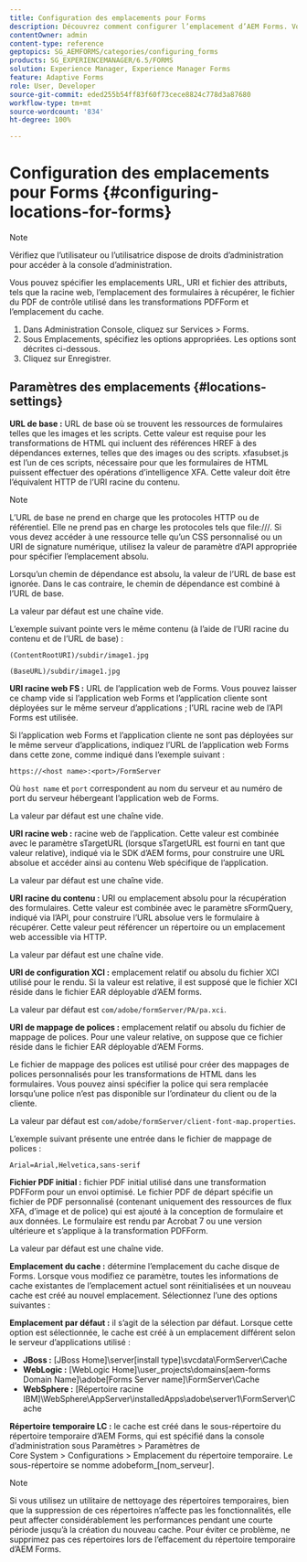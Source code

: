 ```yaml
---
title: Configuration des emplacements pour Forms
description: Découvrez comment configurer l’emplacement d’AEM Forms. Vous pouvez spécifier les emplacements de fichier de l’attribut, l’emplacement du formulaire, le fichier du PDF de contrôle et l’emplacement du cache.
contentOwner: admin
content-type: reference
geptopics: SG_AEMFORMS/categories/configuring_forms
products: SG_EXPERIENCEMANAGER/6.5/FORMS
solution: Experience Manager, Experience Manager Forms
feature: Adaptive Forms
role: User, Developer
source-git-commit: eded255b54ff83f60f73cece8824c778d3a87680
workflow-type: tm+mt
source-wordcount: '834'
ht-degree: 100%

---
```


# Configuration des emplacements pour Forms {#configuring-locations-for-forms}

>[!NOTE]
> 
> Vérifiez que l’utilisateur ou l’utilisatrice dispose de droits d’administration pour accéder à la console d’administration.

Vous pouvez spécifier les emplacements URL, URI et fichier des attributs, tels que la racine web, l’emplacement des formulaires à récupérer, le fichier du PDF de contrôle utilisé dans les transformations PDFForm et l’emplacement du cache.

1. Dans Administration Console, cliquez sur Services > Forms.
1. Sous Emplacements, spécifiez les options appropriées. Les options sont décrites ci-dessous.
1. Cliquez sur Enregistrer.

## Paramètres des emplacements {#locations-settings}

**URL de base :** URL de base où se trouvent les ressources de formulaires telles que les images et les scripts. Cette valeur est requise pour les transformations de HTML qui incluent des références HREF à des dépendances externes, telles que des images ou des scripts. xfasubset.js est l’un de ces scripts, nécessaire pour que les formulaires de HTML puissent effectuer des opérations d’intelligence XFA. Cette valeur doit être l’équivalent HTTP de l’URI racine du contenu.

>[!NOTE]
>
>L’URL de base ne prend en charge que les protocoles HTTP ou de référentiel. Elle ne prend pas en charge les protocoles tels que file:///. Si vous devez accéder à une ressource telle qu’un CSS personnalisé ou un URI de signature numérique, utilisez la valeur de paramètre d’API appropriée pour spécifier l’emplacement absolu.

Lorsqu’un chemin de dépendance est absolu, la valeur de l’URL de base est ignorée. Dans le cas contraire, le chemin de dépendance est combiné à l’URL de base.

La valeur par défaut est une chaîne vide.

L’exemple suivant pointe vers le même contenu (à l’aide de l’URI racine du contenu et de l’URL de base) :

`(ContentRootURI)/subdir/image1.jpg`

`(BaseURL)/subdir/image1.jpg`

**URI racine web FS :** URL de l’application web de Forms. Vous pouvez laisser ce champ vide si l’application web Forms et l’application cliente sont déployées sur le même serveur d’applications ; l’URL racine web de l’API Forms est utilisée.

Si l’application web Forms et l’application cliente ne sont pas déployées sur le même serveur d’applications, indiquez l’URL de l’application web Forms dans cette zone, comme indiqué dans l’exemple suivant :

`https://<host name>:<port>/FormServer`

Où `host name` et `port` correspondent au nom du serveur et au numéro de port du serveur hébergeant l’application web de Forms.

La valeur par défaut est une chaîne vide.

**URI racine web :** racine web de l’application. Cette valeur est combinée avec le paramètre sTargetURL (lorsque sTargetURL est fourni en tant que valeur relative), indiqué via le SDK d’AEM forms, pour construire une URL absolue et accéder ainsi au contenu Web spécifique de l’application.

La valeur par défaut est une chaîne vide.

**URI racine du contenu :** URI ou emplacement absolu pour la récupération des formulaires. Cette valeur est combinée avec le paramètre sFormQuery, indiqué via l’API, pour construire l’URL absolue vers le formulaire à récupérer. Cette valeur peut référencer un répertoire ou un emplacement web accessible via HTTP.

La valeur par défaut est une chaîne vide.

**URI de configuration XCI :** emplacement relatif ou absolu du fichier XCI utilisé pour le rendu. Si la valeur est relative, il est supposé que le fichier XCI réside dans le fichier EAR déployable d’AEM forms.

La valeur par défaut est `com/adobe/formServer/PA/pa.xci`.

**URI de mappage de polices :** emplacement relatif ou absolu du fichier de mappage de polices. Pour une valeur relative, on suppose que ce fichier réside dans le fichier EAR déployable d’AEM Forms.

Le fichier de mappage des polices est utilisé pour créer des mappages de polices personnalisés pour les transformations de HTML dans les formulaires. Vous pouvez ainsi spécifier la police qui sera remplacée lorsqu’une police n’est pas disponible sur l’ordinateur du client ou de la cliente.

La valeur par défaut est `com/adobe/formServer/client-font-map.properties`.

L’exemple suivant présente une entrée dans le fichier de mappage de polices :

`Arial=Arial,Helvetica,sans-serif`

**Fichier PDF initial :** fichier PDF initial utilisé dans une transformation PDFForm pour un envoi optimisé. Le fichier PDF de départ spécifie un fichier de PDF personnalisé (contenant uniquement des ressources de flux XFA, d’image et de police) qui est ajouté à la conception de formulaire et aux données. Le formulaire est rendu par Acrobat 7 ou une version ultérieure et s’applique à la transformation PDFForm.

La valeur par défaut est une chaîne vide.

**Emplacement du cache :** détermine l’emplacement du cache disque de Forms. Lorsque vous modifiez ce paramètre, toutes les informations de cache existantes de l’emplacement actuel sont réinitialisées et un nouveau cache est créé au nouvel emplacement. Sélectionnez l’une des options suivantes :

**Emplacement par défaut :** il s’agit de la sélection par défaut. Lorsque cette option est sélectionnée, le cache est créé à un emplacement différent selon le serveur d’applications utilisé :

* **JBoss :** [JBoss Home]\server\[install type]\svcdata\FormServer\Cache
* **WebLogic :** [WebLogic Home]\user_projects\domains\[aem-forms Domain Name]\adobe\[Forms Server name]\FormServer\Cache
* **WebSphere :** [Répertoire racine IBM]\WebSphere\AppServer\installedApps\adobe\server1\FormServer\Cache

**Répertoire temporaire LC :** le cache est créé dans le sous-répertoire du répertoire temporaire dʼAEM Forms, qui est spécifié dans la console dʼadministration sous Paramètres > Paramètres de Core System > Configurations > Emplacement du répertoire temporaire. Le sous-répertoire se nomme adobeform_[nom_serveur].

>[!NOTE]
>
>Si vous utilisez un utilitaire de nettoyage des répertoires temporaires, bien que la suppression de ces répertoires n’affecte pas les fonctionnalités, elle peut affecter considérablement les performances pendant une courte période jusqu’à la création du nouveau cache. Pour éviter ce problème, ne supprimez pas ces répertoires lors de l’effacement du répertoire temporaire d’AEM Forms.
